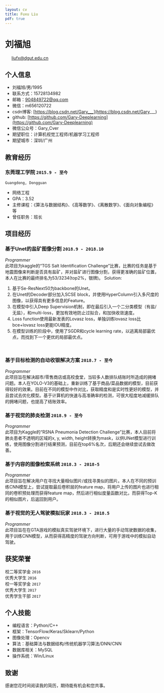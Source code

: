 ```yaml
---
layout: cv
title: Fuxu Liu
pdf: true
---
```

# 刘福旭

<div id="webaddress">
<i class="fi-mail" style="margin-left:1em"></i>
<a href="liufx@dgut.edu.cn" style="margin-left:0.5em">liufx@dgut.edu.cn</a>
</div>

## 个人信息
- 刘福旭/男/1995
- 联系方式：15728134982
- 邮箱：904849722@qq.com
- 微信：m656120722
- csdn博客: [https://blog.csdn.net/Gary___](https://blog.csdn.net/Gary___)
- github: [https://github.com/Gary-Deeplearning](https://github.com/Gary-Deeplearning)
- 微信公众号：Gary_Cver
- 期望职位：计算机视觉工程师/机器学习工程师
- 期望城市：深圳/广州

## 教育经历

### __东莞理工学院__ `2015.9 - 至今`
```
Guangdong, Dongguan
```
- 网络工程
- GPA：3.52
- 主修课程：《算法与数据结构》、《高等数学》、《离散数学》、《面向对象编程》等
- 曾任职务：班长

## 项目经历

### __基于Unet的盐矿图像分割__ `2018.9 - 2018.10`
_Programmer_<br>
此项目为kaggle的“TGS Salt Identification Challenge”比赛，比赛的任务是基于地震图像来判断是否具有盐矿，并对盐矿进行图像分割，获得更准确的盐矿位置，本人在比赛的最终排名为53/3234(top2%，银牌)。
Solution:
1. 基于Se-ResNext50为backbone的Unet。
2. 在Unet的Decoder部分加入SCSE block，并使用HyperColumn引入多尺度的图像，以获得具有更多信息的Feature。
3. 在模型中引入Deep Supervision机制，即在最后引入一个二分类模型（有盐/无盐），和multi-loss，更加有效地防止过拟合，和加快收敛速度。
4. Loss function使用最新发表的Lovasz loss，单独训练lovasz loss比bce+lovasz loss更能IOU精度。
5. 在模型训练的阶段中，使用了SGDR和cycle learning rate，以逃离局部最优点，而找到下一个更优的局部最优点。
<br>

### __基于目标检测的自动收银解决方案__  `2018.7 - 至今`
_Programmer_<br>
此项目旨在解决超市/零售商店或高校食堂，当较多人数排队结账时所造成的拥堵问题。本人在YOLO-V3的基础上，重新训练了基于商品/菜品数据的模型，目前获得较好的效果。目前在不同的模型中作对比，获取精度和是实时性更好的模型，并且尝试去优化模型。基于计算机的快速与高准确率的检测，可很大程度地减缓排队的拥堵问题，也提高了结账效率。
<br>
### __基于视觉的肺炎检测__ `2018.9 - 至今`
_Programmer_<br>
此项目为Kaggle的“RSNA Pneumonia Detection Challenge”比赛，本人目前将肺炎患者不透明的区域的x, y, width, height转换为mask，以供UNet模型进行训练，使用图像分割进行结果预测，目前在top6%名次，后期还会继续尝试去做改善。
<br>
### __基于内容的图像检索系统__ `2018.3 - 2018-5`
_Programmer_<br>
此项目旨在解决用户在寻找大量相似图片/或找寻类似的图片。本人在不同的预训练CNN模型上，尝试提取最后卷积层的feature map，将用户上传的图片也进行相同的卷积预处理而获得feature map，然后进行相似度量函数对比，而获得Top-K的相似图片，后返回到用户。
<br>
### __基于视觉的无人驾驶模拟玩家__ `2018.3 - 2018.5`
_Programmer_<br>
此项目旨在在GTA游戏的模拟真实驾驶环境下，进行大量的手动驾驶数据的收集，用于训练CNN模型，从而获得高精度的驾驶方向判断，可用于游戏中的模拟自动驾驶。

## 获奖荣誉

校二等奖学金 `2016` <br>
优秀大学生 `2016` <br>
校一等奖学金 `2017` <br>
优秀大学生 `2017` <br>
优秀学生干部 `2017` <br>

## 个人技能
- 编程语言：Python/C++
- 框架：TensorFlow/Keras/Sklearn/Python
- 图像处理：Opencv
- 算法：基础算法与数据结构/传统机器学习算法/DNN/CNN
- 数据库相关：MySQL
- 操作系统：Win/Linux

## 致谢
感谢您花时间阅读我的简历，期待能有机会和您共事。
<!-- ### Footer
-->
